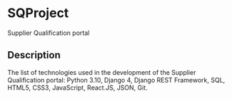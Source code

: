 # SQProject
Supplier Qualification portal

## Description

The list of technologies used in the development of the Supplier Qualification portal: Python 3.10, Django 4, Django REST
Framework, SQL, HTML5, CSS3, JavaScript, React.JS, JSON, Git.
